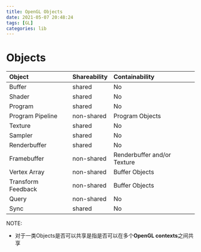 ```yaml
---
title: OpenGL Objects
date: 2021-05-07 20:48:24
tags: [GL]
categories: lib
---
```


# Objects

<!--more-->

| Object             | Shareability | Containability              |
|:-------------------|:-------------|:----------------------------|
| Buffer             | shared       | No                          |
| Shader             | shared       | No                          |
| Program            | shared       | No                          |
| Program Pipeline   | non-shared   | Program Objects             |
| Texture            | shared       | No                          |
| Sampler            | shared       | No                          |
| Renderbuffer       | shared       | No                          |
| Framebuffer        | non-shared   | Renderbuffer and/or Texture |
| Vertex Array       | non-shared   | Buffer Objects              |
| Transform Feedback | non-shared   | Buffer Objects              |
| Query              | non-shared   | No                          |
| Sync               | shared       | No                          |

NOTE:
- 对于一类Objects是否可以共享是指是否可以在多个**OpenGL contexts**之间共享

